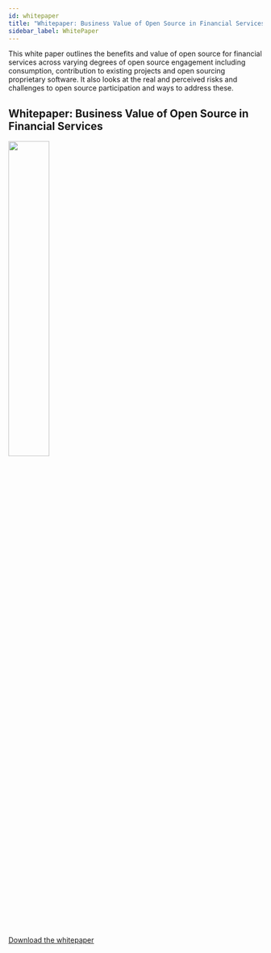 ```yaml
---
id: whitepaper
title: "Whitepaper: Business Value of Open Source in Financial Services"
sidebar_label: WhitePaper
---
```


This white paper outlines the benefits and value of open source for financial services across varying degrees of open source engagement including consumption, contribution to existing projects and open sourcing proprietary software. It also looks at the real and perceived risks and challenges to open source participation and ways to address these.

## Whitepaper: Business Value of Open Source in Financial Services

<a href="https://github.com/finos/open-source-readiness/tree/master/docs/osr-resources/materials/FINOS-business-value-of-open-source.pdf"><img src="https://github.com/finos/open-source-readiness/blob/master/docs/osr-resources/images/finos-business-value-of-open-source.png?raw=true" width="40%" /></a>

<a href="https://github.com/finos/open-source-readiness/tree/master/docs/osr-resources/materials/FINOS-business-value-of-open-source.pdf">Download the whitepaper</a>
